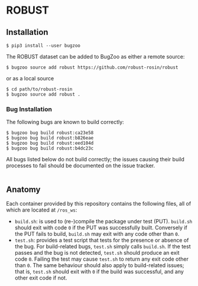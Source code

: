 # ROBUST

## Installation

```
$ pip3 install --user bugzoo
```

The ROBUST dataset can be added to BugZoo as either a remote source:

```
$ bugzoo source add robust https://github.com/robust-rosin/robust
```

or as a local source

```
$ cd path/to/robust-rosin
$ bugzoo source add robust .
```

### Bug Installation

The following bugs are known to build correctly:

```
$ bugzoo bug build robust:ca23e58
$ bugzoo bug build robust:b826eae
$ bugzoo bug build robust:eed104d
$ bugzoo bug build robust:b4dc23c
```

All bugs listed below do not build correctly; the issues causing their build
processes to fail should be documented on the issue tracker.

```

```

## Anatomy

Each container provided by this repository contains the following files, all of
which are located at `/ros_ws`:

* `build.sh`: is used to (re-)compile the package under test (PUT).
  `build.sh` should exit with code `0` if the PUT was successfully built.
  Conversely if the PUT fails to build, `build.sh` may exit with any code other
  than `0`.
* `test.sh`: provides a test script that tests for the presence or absence of
  the bug. For build-related bugs, `test.sh` simply calls `build.sh`. If the
  test passes and the bug is not detected, `test.sh` should produce an exit
  code `0`. Failing the test may cause `test.sh` to return any exit code other
  than `0`. The same behaviour should also apply to build-related issues; that
  is, `test.sh` should exit with `0` if the build was successful, and any other
  exit code if not.
